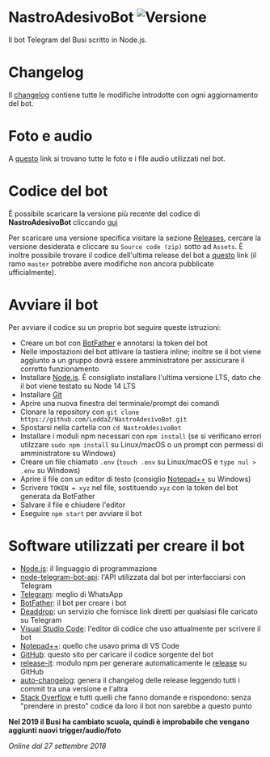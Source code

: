 # NastroAdesivoBot ![Versione](https://img.shields.io/github/v/release/LeddaZ/NastroAdesivoBot?color=%23005000&label=Versione)
Il bot Telegram del Busi scritto in Node.js.

# Changelog
Il [changelog](https://github.com/LeddaZ/NastroAdesivoBot/blob/master/extra/changelog.md) contiene tutte le modifiche introdotte con ogni aggiornamento del bot.

# Foto e audio
A [questo](https://github.com/LeddaZ/NastroAdesivoBot/blob/master/extra/link.txt) link si trovano tutte le foto e i file audio utilizzati nel bot.

# Codice del bot
È possibile scaricare la versione più recente del codice di **NastroAdesivoBot** cliccando [qui](https://github.com/LeddaZ/NastroAdesivoBot/archive/master.zip)

Per scaricare una versione specifica visitare la sezione [Releases](https://github.com/LeddaZ/NastroAdesivoBot/releases), cercare la versione desiderata e cliccare su `Source code (zip)` sotto ad `Assets`. È inoltre possibile trovare il codice dell'ultima release del bot a [questo](https://github.com/LeddaZ/NastroAdesivoBot/archive/release.zip) link (il ramo `master` potrebbe avere modifiche non ancora pubblicate ufficialmente).

# Avviare il bot
Per avviare il codice su un proprio bot seguire queste istruzioni:
- Creare un bot con [BotFather](https://t.me/BotFather) e annotarsi la token del bot
- Nelle impostazioni del bot attivare la tastiera inline; inoltre se il bot viene aggiunto a un gruppo dovrà essere amministratore per assicurare il corretto funzionamento
- Installare [Node.js](https://nodejs.org/it/). È consigliato installare l'ultima versione LTS, dato che il bot viene testato su Node 14 LTS
- Installare [Git](https://git-scm.com/)
- Aprire una nuova finestra del terminale/prompt dei comandi
- Clonare la repository con `git clone https://github.com/LeddaZ/NastroAdesivoBot.git`
- Spostarsi nella cartella con `cd NastroAdesivoBot`
- Installare i moduli npm necessari con `npm install` (se si verificano errori utilzzare `sudo npm install` su Linux/macOS o un prompt con permessi di amministratore su Windows)
- Creare un file chiamato `.env` (`touch .env` su Linux/macOS e `type nul > .env` su Windows)
- Aprire il file con un editor di testo (consiglio [Notepad++](https://notepad-plus-plus.org/) su Windows)
- Scrivere `TOKEN = xyz` nel file, sostituendo `xyz` con la token del bot generata da BotFather
- Salvare il file e chiudere l'editor
- Eseguire `npm start` per avviare il bot

# Software utilizzati per creare il bot
- [Node.js](https://nodejs.org/it/): il linguaggio di programmazione
- [node-telegram-bot-api](https://github.com/yagop/node-telegram-bot-api): l'API utilizzata dal bot per interfacciarsi con Telegram
- [Telegram](https://telegram.org/): meglio di WhatsApp
- [BotFather](https://t.me/BotFather): il bot per creare i bot
- [Deaddrop](https://t.me/dead_drop_bot): un servizio che fornisce link diretti per qualsiasi file caricato su Telegram
- [Visual Studio Code](https://code.visualstudio.com/): l'editor di codice che uso attualmente per scrivere il bot
- [Notepad++](https://notepad-plus-plus.org/): quello che usavo prima di VS Code
- [GitHub](https://github.com/): questo sito per caricare il codice sorgente del bot
- [release-it](https://github.com/release-it/release-it): modulo npm per generare automaticamente le [release](https://github.com/LeddaZ/NastroAdesivoBot/releases) su GitHub
- [auto-changelog](https://github.com/CookPete/auto-changelog): genera il changelog delle release leggendo tutti i commit tra una versione e l'altra
- [Stack Overflow](https://stackoverflow.com/) e tutti quelli che fanno domande e rispondono: senza "prendere in presto" codice da loro il bot non sarebbe a questo punto

**Nel 2019 il Busi ha cambiato scuola, quindi è improbabile che vengano aggiunti nuovi trigger/audio/foto**

_Online dal 27 settembre 2018_
